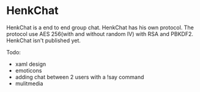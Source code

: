 # HenkChat
HenkChat is a end to end group chat.
HenkChat has his own protocol. The protocol use AES 256(with and without random IV) with RSA and PBKDF2.
HenkChat isn't published yet.

Todo:
- xaml design
- emoticons
- adding chat between 2 users with a !say command
- mulitmedia
